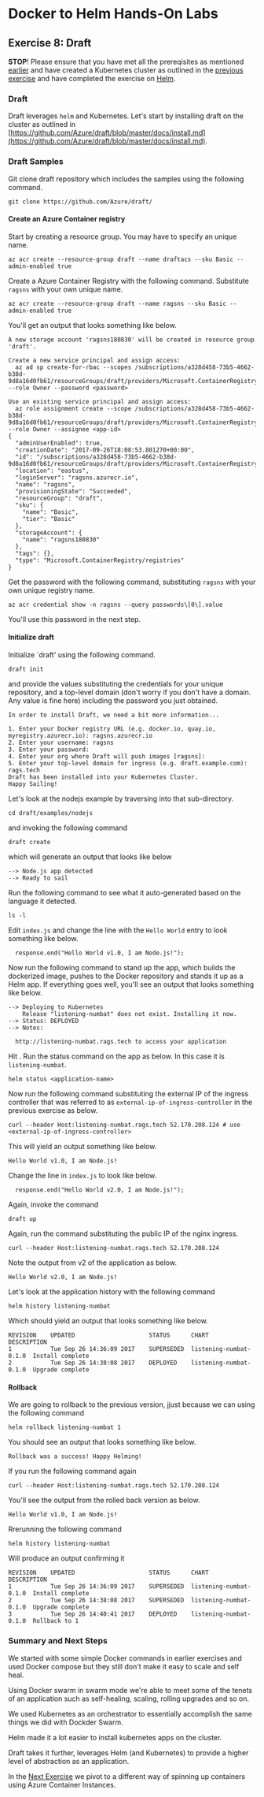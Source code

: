 # Docker to Helm Hands-On Labs

## Exercise 8: Draft

**STOP**! Please ensure that you have met all the prereqisites as mentioned [earlier](../../README.md) and have created a Kubernetes cluster as outlined in the [previous exercise](../ex5/README.md) and have completed the exercise on [Helm](../ex6/README.md).

### Draft

Draft leverages `helm` and Kubernetes. Let's start by installing draft on the cluster as outlined in [https://github.com/Azure/draft/blob/master/docs/install.md](https://github.com/Azure/draft/blob/master/docs/install.md).


### Draft Samples

Git clone draft repository which includes the samples using the following command.

```
git clone https://github.com/Azure/draft/

```
####  Create an Azure Container registry

Start by creating a resource group. You may have to specify an unique name.

```
az acr create --resource-group draft --name draftacs --sku Basic --admin-enabled true
```

Create a Azure Container Registry with the following command. Substitute `ragsns` with your own unique name.

```
az acr create --resource-group draft --name ragsns --sku Basic --admin-enabled true
```

You'll get an output that looks something like below.

```
A new storage account 'ragsns180830' will be created in resource group 'draft'.

Create a new service principal and assign access:
  az ad sp create-for-rbac --scopes /subscriptions/a328d458-73b5-4662-b38d-9d8a16d0fb61/resourceGroups/draft/providers/Microsoft.ContainerRegistry/registries/ragsns --role Owner --password <password>

Use an existing service principal and assign access:
  az role assignment create --scope /subscriptions/a328d458-73b5-4662-b38d-9d8a16d0fb61/resourceGroups/draft/providers/Microsoft.ContainerRegistry/registries/ragsns --role Owner --assignee <app-id>
{
  "adminUserEnabled": true,
  "creationDate": "2017-09-26T18:08:53.801270+00:00",
  "id": "/subscriptions/a328d458-73b5-4662-b38d-9d8a16d0fb61/resourceGroups/draft/providers/Microsoft.ContainerRegistry/registries/ragsns",
  "location": "eastus",
  "loginServer": "ragsns.azurecr.io",
  "name": "ragsns",
  "provisioningState": "Succeeded",
  "resourceGroup": "draft",
  "sku": {
    "name": "Basic",
    "tier": "Basic"
  },
  "storageAccount": {
    "name": "ragsns180830"
  },
  "tags": {},
  "type": "Microsoft.ContainerRegistry/registries"
}

```

Get the password with the following command, substituting `ragsns` with your own unique registry name.

```
az acr credential show -n ragsns --query passwords\[0\].value
```

You'll use this password in the next step.

#### Initialize draft

Initialize `draft' using the following command.
```
draft init
```

and provide the values substituting the credentials for your unique repository, and a top-level domain (don't worry if you don't have a domain. Any value is fine here) including the password you just obtained.

```
In order to install Draft, we need a bit more information...

1. Enter your Docker registry URL (e.g. docker.io, quay.io, myregistry.azurecr.io): ragsns.azurecr.io
2. Enter your username: ragsns
3. Enter your password: 
4. Enter your org where Draft will push images [ragsns]: 
5. Enter your top-level domain for ingress (e.g. draft.example.com): rags.tech
Draft has been installed into your Kubernetes Cluster.
Happy Sailing!
```

Let's look at the nodejs example by traversing into that sub-directory.

```
cd draft/examples/nodejs
```

and invoking the following command

```
draft create
```

which will generate an output that looks like below

```
--> Node.js app detected
--> Ready to sail
```

Run the following command to see what it auto-generated based on the language it detected.

```
ls -l
```

Edit `index.js` and change the line with the `Hello World` entry to look something like below.

```
  response.end("Hello World v1.0, I am Node.js!");
```

Now run the following command to stand up the app, which builds the dockerized image, pushes to the Docker repository and stands it up as a Helm app. If everything goes well, you'll see an output that looks something like below.

```
--> Deploying to Kubernetes
    Release "listening-numbat" does not exist. Installing it now.
--> Status: DEPLOYED
--> Notes:
     
  http://listening-numbat.rags.tech to access your application
```

Hit <ctrl-c>. Run the status command on the app as below. In this case it is `listening-numbat`.

```
helm status <application-name>
```

Now run the following command substituting the external IP of the ingress controller that was referred to as `external-ip-of-ingress-controller` in the previous exercise as below.

```
curl --header Host:listening-numbat.rags.tech 52.170.208.124 # use <external-ip-of-ingress-controller>
```
This will yield an output something like below.

```
Hello World v1.0, I am Node.js!
```

Change the line in `index.js` to look like below.

```
  response.end("Hello World v2.0, I am Node.js!");
```

Again, invoke the command

```
draft up
```

Again, run the command substituting the public IP of the nginx ingress.

```
curl --header Host:listening-numbat.rags.tech 52.170.208.124
```

Note the output from v2 of the application as below.

```
Hello World v2.0, I am Node.js!
```

Let's look at the application history with the following command

```
helm history listening-numbat
```

Which should yield an output that looks something like below.

```
REVISION	UPDATED                 	STATUS    	CHART                 	DESCRIPTION     
1       	Tue Sep 26 14:36:09 2017	SUPERSEDED	listening-numbat-0.1.0	Install complete
2       	Tue Sep 26 14:38:08 2017	DEPLOYED  	listening-numbat-0.1.0	Upgrade complete
```

#### Rollback

We are going to rollback to the previous version, jjust because we can using the following command

```
helm rollback listening-numbat 1
```

You should see an output that looks something like below.

```
Rollback was a success! Happy Helming!
```

If you run the following command again

```
curl --header Host:listening-numbat.rags.tech 52.170.208.124
```

You'll see the output from the rolled back version as below.

```
Hello World v1.0, I am Node.js!
```

Rrerunning the following command

```
helm history listening-numbat
```

Will produce an output confirming it

```                            
REVISION	UPDATED                 	STATUS    	CHART                 	DESCRIPTION     
1       	Tue Sep 26 14:36:09 2017	SUPERSEDED	listening-numbat-0.1.0	Install complete
2       	Tue Sep 26 14:38:08 2017	SUPERSEDED	listening-numbat-0.1.0	Upgrade complete
3       	Tue Sep 26 14:40:41 2017	DEPLOYED  	listening-numbat-0.1.0	Rollback to 1
```

### Summary and Next Steps

We started with some simple Docker commands in earlier exercises and used Docker compose but they still don't make it easy to scale and self heal.

Using Docker swarm in swarm mode we're able to meet some of the tenets of an application such as self-healing, scaling, rolling upgrades and so on.

We used Kubernetes as an orchestrator to essentially accomplish the same things we did with Dockder Swarm.

Helm made it a lot easier to install kubernetes apps on the cluster.

Draft takes it further, leverages Helm (and Kubernetes) to provide a higher level of abstraction as an application.

In the [Next Exercise](../ex8/README.md) we pivot to a different way of spinning up containers using Azure Container Instances.